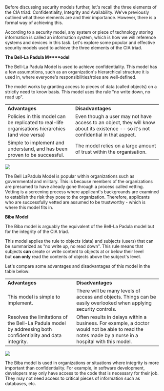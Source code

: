 Before discussing security models further, let's recall the three elements of the CIA triad: Confidentiality, Integrity and Availability. We've previously outlined what these elements are and their importance. However, there is a formal way of achieving this.

According to a security model, any system or piece of technology storing information is called an information system, which is how we will reference systems and devices in this task.
Let's explore some popular and effective security models used to achieve the three elements of the CIA triad.

**The Bell-La Padula M****odel**

The Bell-La Padula Model is used to achieve confidentiality. This model has a few assumptions, such as an organization's hierarchical structure it is used in, where everyone's responsibilities/roles are well-defined.

The model works by granting access to pieces of data (called objects) on a strictly need to know basis. This model uses the rule "no write down, no read up".

|   |   |
|---|---|
|**Advantages**|**Disadvantages**|
|Policies in this model can be replicated to real-life organisations hierarchies (and vice versa)|Even though a user may not have access to an object, they will know about its existence -- so it's not confidential in that aspect.|
|Simple to implement and understand, and has been proven to be successful.|The model relies on a large amount of trust within the organisation.|

![](https://tryhackme-images.s3.amazonaws.com/user-uploads/5de96d9ca744773ea7ef8c00/room-content/0e6e5d9d80785fc287b4a67e1453b295.png)

The Bell LaPadula Model is popular within organizations such as governmental and military. This is because members of the organizations are presumed to have already gone through a process called vetting. Vetting is a screening process where applicant's backgrounds are examined to establish the risk they pose to the organization. Therefore, applicants who are successfully vetted are assumed to be trustworthy - which is where this model fits in.

**Biba Model**

The Biba model is arguably the equivalent of the Bell-La Padula model but for the integrity of the CIA triad.

This model applies the rule to objects (data) and subjects (users) that can be summarized as "no write up, no read down". This rule means that subjects **can** create or write content to objects at or below their level but **can only** read the contents of objects above the subject's level.

Let's compare some advantages and disadvantages of this model in the table below:

|   |   |
|---|---|
|**Advantages**|**Disadvantages**|
|This model is simple to implement.|There will be many levels of access and objects. Things can be easily overlooked when applying security controls.|
|Resolves the limitations of the Bell-La Padula model by addressing both confidentiality and data integrity.|Often results in delays within a business. For example, a doctor would not be able to read the notes made by a nurse in a hospital with this model.|

  

![](https://tryhackme-images.s3.amazonaws.com/user-uploads/5de96d9ca744773ea7ef8c00/room-content/895ba351ef24ef6495d290222e49470e.png)

The Biba model is used in organizations or situations where integrity is more important than confidentiality. For example, in software development, developers may only have access to the code that is necessary for their job. They may not need access to critical pieces of information such as databases, etc.